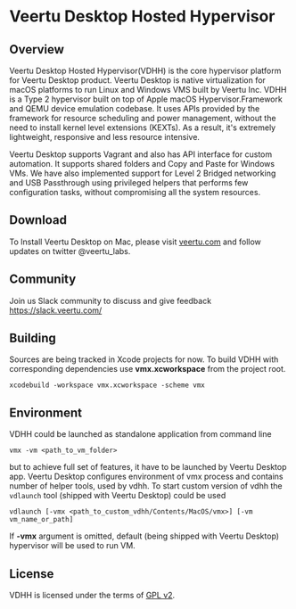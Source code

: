 # Veertu Desktop Hosted Hypervisor

## Overview

Veertu Desktop Hosted Hypervisor(VDHH) is the core hypervisor platform for
Veertu Desktop product.
Veertu Desktop is native virtualization for macOS
platforms to run Linux and Windows VMS built by Veertu Inc. VDHH is a Type 2
hypervisor built on top of Apple macOS Hypervisor.Framework and QEMU device emulation codebase. It uses APIs
provided by the framework for resource scheduling and power management, without
the need to install kernel level extensions (KEXTs). As a result, it's extremely
lightweight, responsive and less resource intensive.

Veertu Desktop supports Vagrant and also has API interface for custom automation.
It supports shared folders and Copy and Paste for Windows VMs. We have also
implemented support for Level 2 Bridged networking and USB Passthrough using
privileged helpers that performs few configuration tasks, without compromising
all the system resources.

## Download

To Install Veertu Desktop on Mac, please visit [veertu.com](https://veertu.com) and follow updates on twitter @veertu_labs.

## Community
Join us Slack community to discuss and give feedback
https://slack.veertu.com/

## Building

Sources are being tracked in Xcode projects for now. To build VDHH with
corresponding dependencies use __vmx.xcworkspace__ from the project root.

```
xcodebuild -workspace vmx.xcworkspace -scheme vmx
```

## Environment

VDHH could be launched as standalone application from command line

```
vmx -vm <path_to_vm_folder>
```

but to achieve full set of features, it have to be launched by Veertu Desktop
app. Veertu Desktop configures environment of vmx process and contains number of
helper tools, used by vdhh. To start custom version of vdhh the `vdlaunch` tool
(shipped with Veertu Desktop) could be used

```
vdlaunch [-vmx <path_to_custom_vdhh/Contents/MacOS/vmx>] [-vm vm_name_or_path]
```

If __-vmx__ argument is omitted, default (being shipped with Veertu Desktop)
hypervisor will be used to run VM.

## License

VDHH is licensed under the terms of [GPL v2](https://www.gnu.org/licenses/old-licenses/gpl-2.0.html).
